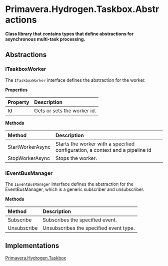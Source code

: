 # Primavera.Hydrogen.Taskbox.Abstractions

**Class library that contains types that define abstractions for asynchronous multi-task processing.**


## Abstractions

### ITaskboxWorker

The `ITaskboxWorker` interface defines the abstraction for the worker.

**Properties**

Property | Description
:--- | :---
Id | Gets or sets the worker id.

**Methods**

Method | Description
:--- | :---
StartWorkerAsync | Starts the worker with a specified configuration, a context and a pipeline id
StopWorkerAsync | Stops the worker.

### IEventBusManager

The `IEventBusManager` interface defines the abstraction for the EventBusManager, which is a generic subscriber and unsubscriber.

**Methods**

Method | Description
:--- | :---
Subscribe | Subscribes the specified event.
Unsubscribe | Unsubscribes the specified event type.

## Implementations

[Primavera.Hydrogen.Taskbox][REF_PHT]

[REF_PHT]: https://github.com/PrimaveraDeveloper/lithium/blob/master/ref/hydrogen-2.0/Taskbox.md
